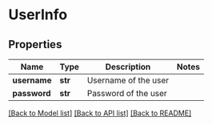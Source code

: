 # UserInfo

## Properties
Name | Type | Description | Notes
------------ | ------------- | ------------- | -------------
**username** | **str** | Username of the user | 
**password** | **str** | Password of the user | 

[[Back to Model list]](../README.md#documentation-for-models) [[Back to API list]](../README.md#documentation-for-api-endpoints) [[Back to README]](../README.md)


